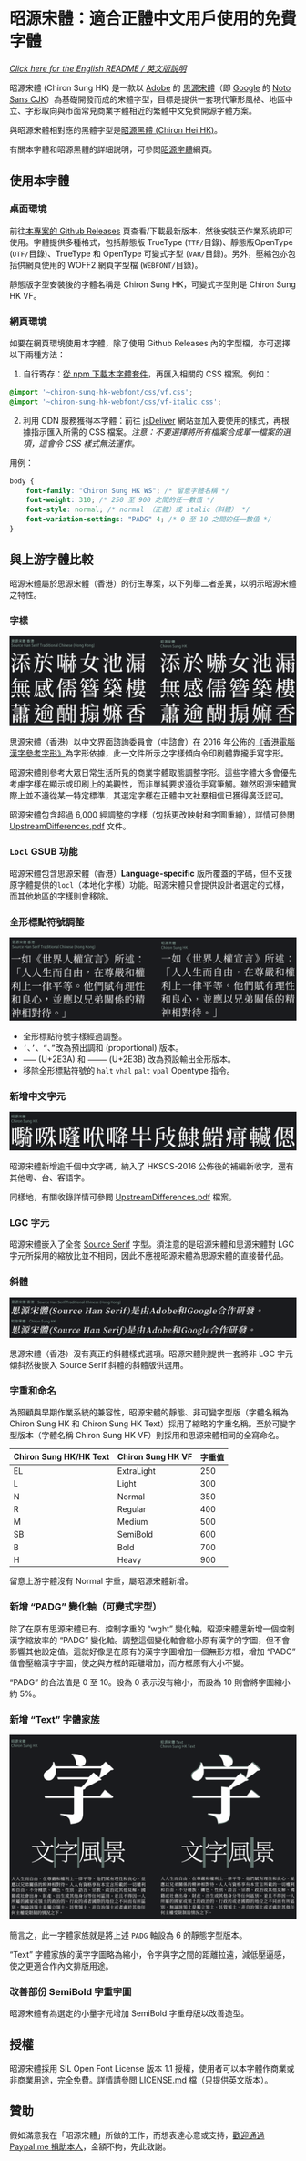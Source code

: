 昭源宋體：適合正體中文用戶使用的免費字體
=======================

*[Click here for the English README / 英文版說明](README.en.md)*

昭源宋體 (Chiron Sung HK) 是一款以 [Adobe](https://adobe.com/) 的 [思源宋體](https://github.com/adobe-fonts/source-han-serif)（即 [Google](https://www.google.com) 的 [Noto Sans CJK](https://github.com/googlefonts/noto-cjk/)）為基礎開發而成的宋體字型，目標是提供一套現代筆形風格、地區中立、字形取向與市面常見商業字體相近的繁體中文免費開源字體方案。

與昭源宋體相對應的黑體字型是[昭源黑體 (Chiron Hei HK)](https://github.com/chiron-fonts/chiron-hei-hk/)。

有關本字體和昭源黑體的詳細説明，可參閲[昭源字體](https://chiron-fonts.ithub.io/)網頁。

## 使用本字體

### 桌面環境

前往[本專案的 Github Releases](https://github.com/chiron-fonts/chiron-sung-hk/releases/latest) 頁查看/下載最新版本，然後安裝至作業系統即可使用。字體提供多種格式，包括靜態版 TrueType (`TTF/`目錄)、靜態版OpenType (`OTF/`目錄)、TrueType 和 OpenType 可變式字型 (`VAR/`目錄)。另外，壓縮包亦包括供網頁使用的 WOFF2 網頁字型檔 (`WEBFONT/`目錄)。

靜態版字型安裝後的字體名稱是 Chiron Sung HK，可變式字型則是 Chiron Sung HK VF。

### 網頁環境

如要在網頁環境使用本字體，除了使用 Github Releases 內的字型檔，亦可選擇以下兩種方法：

1. 自行寄存：[從 npm 下載本字體套件](https://www.npmjs.com/package/chiron-sung-hk-webfont)，再匯入相關的 CSS 檔案。例如：

```css
@import '~chiron-sung-hk-webfont/css/vf.css';
@import '~chiron-sung-hk-webfont/css/vf-italic.css';
```

2. 利用 CDN 服務獲得本字體：前往 [jsDeliver](https://www.jsdelivr.com/package/npm/chiron-sung-hk-webfont?path=css) 網站並加入要使用的樣式，再根據指示匯入所需的 CSS 檔案。*注意：不要選擇將所有檔案合成單一檔案的選項，這會令 CSS 樣式無法運作。*

用例：
```css
body {
    font-family: "Chiron Sung HK WS"; /* 留意字體名稱 */
    font-weight: 310; /* 250 至 900 之間的任一數值 */
    font-style: normal; /* normal （正體）或 italic（斜體） */
    font-variation-settings: "PADG" 4; /* 0 至 10 之間的任一數值 */
}
```

## 與上游字體比較

昭源宋體屬於思源宋體（香港）的衍生專案，以下列舉二者差異，以明示昭源宋體之特性。

### 字樣

![Alt text](images/diff-glyphs.png)

思源宋體（香港）以中文界面諮詢委員會（中諮會）在 2016 年公佈的[《香港電腦漢字參考字形》](https://www.ccli.gov.hk/tc/download/reference_glyphs.html)為字形依據，此一文件所示之字樣傾向令印刷體靠攏手寫字形。

昭源宋體則參考大眾日常生活所見的商業字體取態調整字形。這些字體大多會優先考慮字樣在顯示或印刷上的美觀性，而非單純要求遵從手寫筆觸。雖然昭源宋體實際上並不遵從某一特定標準，其選定字樣在正體中文社羣相信已獲得廣泛認可。

昭源宋體包含超過 6,000 經調整的字樣（包括更改映射和字圖重繪），詳情可參閲 [UpstreamDifferences.pdf](resources/UpstreamDifferences.pdf) 文件。

### `Locl` GSUB 功能

昭源宋體包含思源宋體（香港）**Language-specific** 版所覆蓋的字碼，但不支援原字體提供的`locl`（本地化字樣）功能。昭源宋體只會提供設計者選定的式樣，而其他地區的字樣則會移除。

### 全形標點符號調整

![Alt text](images/diff-punc.png)

* 全形標點符號字樣經過調整。
* `‘`、`’`、`“`、`”`改為預出調和 (proportional) 版本。
* `⸺` (U+2E3A) 和 `⸻` (U+2E3B) 改為預設輸出全形版本。
* 移除全形標點符號的 `halt` `vhal` `palt` `vpal` Opentype 指令。

### 新增中文字元

![Alt text](images/diff-additions.png)

昭源宋體新增逾千個中文字碼，納入了 HKSCS-2016 公佈後的補編新收字，還有其他粵、台、客語字。

同樣地，有關收錄詳情可參閲 [UpstreamDifferences.pdf](resources/UpstreamDifferences.pdf) 檔案。

### LGC 字元

昭源宋體嵌入了全套 [Source Serif](https://github.com/adobe-fonts/source-serif) 字型。須注意的是昭源宋體和思源宋體對 LGC 字元所採用的縮放比並不相同，因此不應視昭源宋體為思源宋體的直接替代品。

### 斜體

![Alt text](images/diff-italics.png)

思源宋體（香港）沒有真正的斜體樣式選項。昭源宋體則提供一套將非 LGC 字元傾斜然後嵌入 Source Serif 斜體的斜體版供選用。

### 字重和命名

為照顧與早期作業系統的兼容性，昭源宋體的靜態、非可變字型版（字體名稱為 Chiron Sung HK 和 Chiron Sung HK Text）採用了縮略的字重名稱。至於可變字型版本（字體名稱 Chiron Sung HK VF）則採用和思源宋體相同的全寫命名。

| Chiron Sung HK/HK Text | Chiron Sung HK VF | 字重值 |
|------------------------|-------------------|-----|
| EL                     | ExtraLight        | 250 |
| L                      | Light             | 300 |
| N                      | Normal            | 350 |
| R                      | Regular           | 400 |
| M                      | Medium            | 500 |
| SB                     | SemiBold          | 600 |
| B                      | Bold              | 700 |
| H                      | Heavy             | 900 |

留意上游字體沒有 Normal 字重，屬昭源宋體新增。

### 新增 “PADG” 變化軸（可變式字型）

除了在原有思源宋體已有、控制字重的 “wght” 變化軸，昭源宋體還新增一個控制漢字縮放率的 “PADG” 變化軸。調整這個變化軸會縮小原有漢字的字圖，但不會影響其他設定值。這就好像是在原有的漢字字圖增加一個無形方框，增加 “PADG” 值會壓縮漢字字圖，使之與方框的距離增加，而方框原有大小不變。

“PADG” 的合法值是 0 至 10。設為 0 表示沒有縮小，而設為 10 則會將字圖縮小約 5%。

### 新增 “Text” 字體家族

![Alt text](images/diff-text.png)

簡言之，此一字體家族就是將上述 `PADG` 軸設為 6 的靜態字型版本。

“Text” 字體家族的漢字字圖略為縮小，令字與字之間的距離拉遠，減低壓逼感，使之更適合作內文排版用途。

### 改善部份 SemiBold 字重字圖

昭源宋體有為選定的小量字元增加 SemiBold 字重母版以改善造型。

## 授權

昭源宋體採用 SIL Open Font License 版本 1.1 授權，使用者可以本字體作商業或非商業用途，完全免費。詳情請參閲 [LICENSE.md](LICENSE.md) 檔（只提供英文版本）。

## 贊助

假如滿意我在「昭源宋體」所做的工作，而想表達心意或支持，[歡迎通過 Paypal.me 捐助本人](https://www.paypal.com/paypalme/tamcyhk)，金額不拘，先此致謝。
